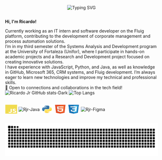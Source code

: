 <div align="center">
    <img src="https://readme-typing-svg.demolab.com?font=Fira+Code&weight=500&size=22&pause=1000&color=39FF14&center=true&vCenter=true&random=false&width=524&lines=%E2%8A%B9+Welcome+to+my+profile!+%E2%8A%B9+" alt="Typing SVG">
  </a>
</div>

##

**Hi, I'm Ricardo!**

Currently working as an IT intern and software developer on the Fluig platform, contributing to the development of corporate management and process automation solutions.
<br>
I’m in my third semester of the Systems Analysis and Development program at the University of Fortaleza (Unifor), where I participate in hands-on academic projects and a Research and Development project focused on creating innovative solutions.
<br>
I have experience with JavaScript, Python, and Java, as well as knowledge in GitHub, Microsoft 365, CRM systems, and Fluig development. I’m always eager to learn new technologies and improve my technical and professional skills.
<br>
📩 Open to connections and collaborations in the tech field!
<br>
![Ricardo Jr GitHub stats-Dark](https://github-readme-stats.vercel.app/api?username=ricardojrdev&show_icons=true&theme=dark&card_width=450)
![Top Langs](https://github-readme-stats.vercel.app/api/top-langs/?username=ricardojrdev&layout=compact&theme=dark&card_width=450)


<div style="display: inline_block"><br>
  <img align="center" alt="Rjr-Js" height="30" width="40" src="https://raw.githubusercontent.com/devicons/devicon/master/icons/javascript/javascript-plain.svg">
  <img align="center" alt="Rjr-Java" height="30" width="40" src="https://cdn.jsdelivr.net/gh/devicons/devicon@latest/icons/java/java-original-wordmark.svg">
  <img align="center" alt="Rjr-Python" height="30" width="40" src="https://raw.githubusercontent.com/devicons/devicon/master/icons/python/python-original.svg">
  <img align="center" alt="Rjr-HTML" height="30" width="40" src="https://raw.githubusercontent.com/devicons/devicon/master/icons/html5/html5-original.svg">
  <img align="center" alt="Rjr-CSS" height="30" width="40" src="https://raw.githubusercontent.com/devicons/devicon/master/icons/css3/css3-original.svg">
  <img align="center" alt="Rjr-Figma" height="30" width="40" src="https://cdn.jsdelivr.net/gh/devicons/devicon@latest/icons/figma/figma-original.svg">
</div>

##

<picture align="center">
  <source media="(prefers-color-scheme: dark)" srcset="https://raw.githubusercontent.com/ricardojrdev/ricardojrdev/output/github-contribution-grid-snake-dark.svg">
  <source media="(prefers-color-scheme: light)" srcset="https://raw.githubusercontent.com/ricardojrdev/ricardojrdev/output/github-contribution-grid-snake-dark.svg">
  <img align="center" alt="github contribution grid snake animation" src="https://raw.githubusercontent.com/ricardojrdev/ricardojrdev/output/github-contribution-grid-snake.svg">
</picture>
